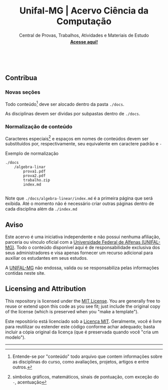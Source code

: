 <p align="center">
    <h1 align="center">Unifal-MG | Acervo Ciência da Computação</h1>
    <p align="center">Central de Provas, Trabalhos, Atividades e Materiais de Estudo</p>
    <p align="center" style="margin-top: -10px"><strong><a href="https://luwucaz.github.io/unifal-cc-acervo/">Acesse aqui!</a></strong></p>
    </br></br></br>
</p>

## Contribua

### Novas seções

Todo conteúdo[^1] deve ser alocado dentro da pasta `./docs`.
[^1]: Entende-se por "conteúdo" todo arquivo que contem informações sobre as disciplinas do curso, como avaliações, projetos, artigos e entre outros.

As disciplinas devem ser dividas por subpastas dentro de `./docs`.

### Normalização de conteúdo

Caracteres especiais[^2] e espaços em nomes de conteúdos devem ser substituídos por, respectivamente, seu equivalente em caractere padrão e `-`

[^2]: símbolos gráficos, matemáticos, sinais de pontuação, com exceção do `-`, acentuação

Exemplo de normalização

```
./docs
    /algebra-linar
        prova1.pdf
        prova2.pdf
        trabalho.zip
        index.md
        
```
Note que `./docs/algebra-linear/index.md` é a primeira página que será exibida. Até o momento não é necessário criar outras páginas dentro de cada disciplina além da `./index.md`

## Aviso
Este acervo é uma iniciativa independente e não possui nenhuma afiliação, parceria ou vínculo oficial com a [Universidade Federal de Alfenas (UNIFAL-MG)]. Todo o conteúdo disponível aqui é de responsabilidade exclusiva dos seus administradores e visa apenas fornecer um recurso adicional para auxiliar os estudantes em seus estudos.

A [UNIFAL-MG] não endossa, valida ou se responsabiliza pelas informações contidas neste site.


## Licensing and Attribution

This repository is licensed under the [MIT License]. You are generally free to reuse or extend upon this code as you see fit; just include the original copy of the license (which is preserved when you "make a template").

Este repositório está licenciado sob a [Licença MIT]. Geralmente, você é livre para reutilizar ou estender este código conforme achar adequado; basta incluir a cópia original da licença (que é preservada quando você "cria um modelo").

----

[Confira aqui!]: https://luwucaz.github.io/unifal-cc-acervo/
[UNIFAL-MG]: https://www.unifal-mg.edu.br/portal/index/
[Universidade Federal de Alfenas (UNIFAL-MG)]: https://www.unifal-mg.edu.br/portal/index/
[Unifal]: https://www.unifal-mg.edu.br/portal/index/
[MIT License]: https://github.com/luwucaz/unifal-cc-acervo/blob/main/LICENSE
[Licença MIT]: https://github.com/luwucaz/unifal-cc-acervo/blob/main/LICENSE


